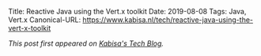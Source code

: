 Title: Reactive Java using the Vert.x toolkit
Date: 2019-08-08
Tags: Java, Vert.x
Canonical-URL: https://www.kabisa.nl/tech/reactive-java-using-the-vert-x-toolkit

*This post first appeared on [Kabisa's Tech Blog](https://www.kabisa.nl/tech/).*
